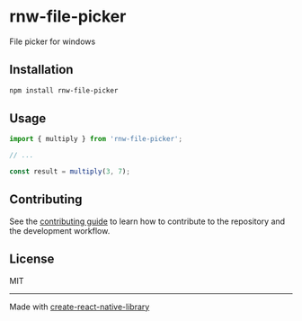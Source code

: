 # rnw-file-picker

File picker for windows

## Installation

```sh
npm install rnw-file-picker
```

## Usage


```js
import { multiply } from 'rnw-file-picker';

// ...

const result = multiply(3, 7);
```


## Contributing

See the [contributing guide](CONTRIBUTING.md) to learn how to contribute to the repository and the development workflow.

## License

MIT

---

Made with [create-react-native-library](https://github.com/callstack/react-native-builder-bob)
